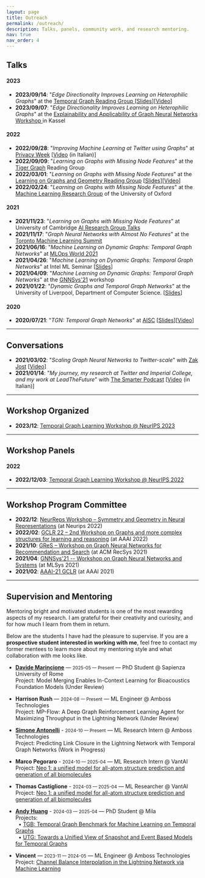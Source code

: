 ```yaml
---
layout: page
title: Outreach
permalink: /outreach/
description: Talks, panels, community work, and research mentoring.
nav: true
nav_order: 4
---
```


<!-- pages/outreach.md -->

## Talks

#### 2023

- **2023/09/14**: "_Edge Directionality Improves Learning on Heterophilic Graphs_" at the [Temporal Graph Reading Group
  ](https://www.cs.mcgill.ca/~shuang43/rg.html) [[Slides](../assets/pdf/dirgnn_tgl_reading_group.pdf)][[Video](https://www.youtube.com/watch?v=VjpUSR1NZvI)]
- **2023/09/07**: "_Edge Directionality Improves Learning on Heterophilic Graphs_" at the [Explainability and Applicability of Graph Neural Networks Workshop
  ](https://www.gain-group.de/html/events.html) in Kassel

#### 2022

- **2022/09/28**: "_Improving Machine Learning at Twitter using Graphs_" at [Privacy Week](https://privacyweek.it/) [[Video](https://privacyweek.it/event/potenziare-lapprendimento-automatico-su-twitter-utilizzando-i-grafi/) (in Italian)]
- **2022/09/09**: "_Learning on Graphs with Missing Node Features_" at the [Tiger Graph](https://www.tigergraph.com/) Reading Group
- **2022/03/01**: "_Learning on Graphs with Missing Node Features_" at the [Learning on Graphs and Geometry Reading Group](https://portal.valencelabs.com/logg) [[Slides](https://docs.google.com/presentation/d/11dAeJRalTI7K1YAxMNz_yElZ0lVO5Bw7n0LBqSd-OUY/edit#slide=id.g1017b3d77ca_0_0)][[Video](https://www.youtube.com/watch?v=xe5A-xQTBdM)]
- **2022/02/24**: "_Learning on Graphs with Missing Node Features_" at the [Machine Learning Research Group](https://www.robots.ox.ac.uk/~parg/)
  of the University of Oxford

#### 2021

- **2021/11/23**: "_Learning on Graphs with Missing Node Features_" at University of Cambridge [AI Research Group Talks](http://talks.cam.ac.uk/talk/index/165859)
- **2021/11/17**: "_Graph Neural Networks with Almost No Features_" at the [Toronto Machine Learning Summit](https://www.torontomachinelearning.com/)
- **2021/06/16**: "_Machine Learning on Dynamic Graphs: Temporal Graph Networks_" at [MLOps World 2021](https://mlopsworld.com/)
- **2021/04/26**: "_Machine Learning on Dynamic Graphs: Temporal Graph Networks_" at Intel ML Seminar [[Slides](../assets/pdf/intel_tgn.pdf)]
- **2021/04/09**: "_Machine Learning on Dynamic Graphs: Temporal Graph Networks_" at the [GNNSys'21](https://gnnsys.github.io/) workshop
- **2021/01/22**: "_Dynamic Graphs and Temporal Graph Networks_" at the University of Liverpool, Department of Computer Science. [[Slides](../assets/pdf/TGN_2021_01_22.pdf)]

#### 2020

- **2020/07/21**: "_TGN: Temporal Graph Networks_" at [AISC](https://ai.science/) [[Slides](../assets/pdf/tgn_aisc_2020.pdf)][[Video](https://www.youtube.com/watch?v=W1GvX2ZcUmY)]

---

## Conversations

- **2021/03/02**: "_Scaling Graph Neural Networks to Twitter-scale_" with [Zak Jost](https://www.youtube.com/channel/UCxw9_WYmLqlj5PyXu2AWU_g) [[Video](https://www.youtube.com/watch?v=ZSMEXchR3w8)]
- **2021/01/14**: "_My journey, my research at Twitter and Imperial College, and my work at LeadTheFuture_" with [The Smarter Podcast](https://italia-podcast.it/podcast/smarter-podcast) [[Video](https://www.youtube.com/watch?v=x4CeQ3S_DCA) (in Italian)]

---

## Workshop Organized

- **2023/12**: [Temporal Graph Learning Workshop @ NeurIPS 2023](https://sites.google.com/view/tglworkshop-2023/home)

---

## Workshop Panels

#### 2022

- **2022/12/03**: [Temporal Graph Learning Workshop @ NeurIPS 2022](https://sites.google.com/view/tglworkshop2022/home#h.q1t0lweplm6e)

---

## Workshop Program Committee

- **2022/12**: [NeurReps Workshop – Symmetry and Geometry in Neural Representations](https://www.neurreps.org/) (at Neurips 2022)
- **2022/02**: [GCLR 22 – 2nd Workshop on Graphs and more complex structures for learning and reasoning](https://sites.google.com/view/gclr2022/home?authuser=0) (at AAAI 2022)
- **2021/10**: [GReS – Workshop on Graph Neural Networks for Recommendation and Search](https://europe.naverlabs.com/gres-workshop/) (at ACM RecSys 2021)
- **2021/04**: [GNNSys'21 -- Workshop on Graph Neural Networks and Systems](https://gnnsys.github.io/) (at MLSys 2021)
- **2021/02**: [AAAI-21 GCLR](https://sites.google.com/view/gclr2021/home) (at AAAI 2021)

---

## Supervision and Mentoring

Mentoring bright and motivated students is one of the most rewarding aspects of my research. I am grateful for their creativity and curiosity, and for how much I learn from them in return.

Below are the students I have had the pleasure to supervise.
If you are a **prospective student interested in working with me**, feel free to contact my former mentees to learn more about my mentoring style and what collaboration with me looks like.

- **[Davide Marincione](https://gladia.di.uniroma1.it/authors/marincione/)** — <small>2025-05 — Present</small> — PhD Student @ Sapienza University of Rome<br>
  Project: Model Merging Enables In-Context Learning for Bioacoustics Foundation Models (Under Review)
  <br>

- **Harrison Rush** — <small>2024-08 — Present</small> — ML Engineer @ Amboss Technologies<br>
  Project: MP-Flow: A Deep Graph Reinforcement Learning Agent for Maximizing Throughput in the Lightning Network (Under Review)
  <br>

- **[Simone Antonelli](https://siantonelli.github.io/)** - <small>2024-10 — Present</small> — ML Research Intern @ Amboss Technologies<br>
  Project: Predicting Link Closure in the Lightning Network with Temporal Graph Networks (Work in Progress)
  <br>

- **Marco Pegoraro** - <small>2024-10 — 2025-04</small> — ML Research Intern @ VantAI<br>
  Project: [Neo 1: a unified model for all-atom structure prediction and generation of all biomolecules](https://www.vant.ai/neo-1)
  <br>

- **Thomas Castiglione** - <small>2024-03 — 2025-04</small> — ML Researcher @ VantAI<br>
  Project: [Neo 1: a unified model for all-atom structure prediction and generation of all biomolecules](https://www.vant.ai/neo-1)
  <br>

- **[Andy Huang](https://shenyanghuang.github.io/)** - <small>2024-03 — 2025-04</small> — PhD Student @ Mila<br>
  Projects:<br>
  &nbsp;&nbsp;• [TGB: Temporal Graph Benchmark for Machine Learning on Temporal Graphs](/publications/#tgb_huang_2023)<br>
  &nbsp;&nbsp;• [UTG: Towards a Unified View of Snapshot and Event Based Models for Temporal Graphs](/publications/#huang_utg_2024)
  <br>

- **Vincent** — <small>2023-11 — 2024-05</small> — ML Engineer @ Amboss Technologies<br>
  Project: [Channel Balance Interpolation in the Lightning Network via Machine Learning](/publications/#vincent_lightning_2024)
  <br>
